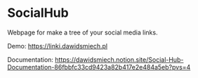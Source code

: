 # SocialHub
Webpage for make a tree of your social media links.

Demo:
https://linki.dawidsmiech.pl

Documentation:
https://dawidsmiech.notion.site/Social-Hub-Documentation-86fbbfc33cd9423a82b417e2e484a5eb?pvs=4

